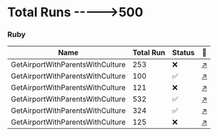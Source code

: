 # Total Runs ----->500





<h3><a name="Flight"></a>Ruby</h3>

 Name | Total Run | Status | :star2:
--- | --- | --- | ---
GetAirportWithParentsWithCulture | 253 | :x: | [:arrow_upper_right:](http://introjs.com)
GetAirportWithParentsWithCulture | 100 | :white_check_mark: | [:arrow_upper_right:](http://introjs.com)
GetAirportWithParentsWithCulture | 121 | :x: | [:arrow_upper_right:](http://introjs.com)
GetAirportWithParentsWithCulture | 532 | :white_check_mark: | [:arrow_upper_right:](http://introjs.com)
GetAirportWithParentsWithCulture | 324 | :white_check_mark: | [:arrow_upper_right:](http://introjs.com)
GetAirportWithParentsWithCulture | 125 | :x: | [:arrow_upper_right:](http://introjs.com)






